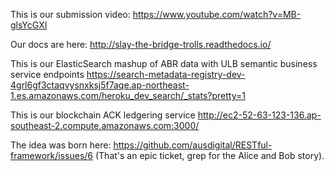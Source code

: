 This is our submission video: https://www.youtube.com/watch?v=MB-glsYcGXI 

Our docs are here: http://slay-the-bridge-trolls.readthedocs.io/

This is our ElasticSearch mashup of ABR data with ULB semantic business service endpoints https://search-metadata-registry-dev-4grl6gf3ctaqvysnxksj5f7aqe.ap-northeast-1.es.amazonaws.com/heroku_dev_search/_stats?pretty=1

This is our blockchain ACK ledgering service http://ec2-52-63-123-136.ap-southeast-2.compute.amazonaws.com:3000/

The idea was born here: https://github.com/ausdigital/RESTful-framework/issues/6 (That's an epic ticket, grep for the Alice and Bob story).
